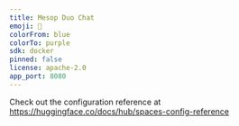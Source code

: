```yaml
---
title: Mesop Duo Chat
emoji: 🐠
colorFrom: blue
colorTo: purple
sdk: docker
pinned: false
license: apache-2.0
app_port: 8080
---
```

Check out the configuration reference at https://huggingface.co/docs/hub/spaces-config-reference

